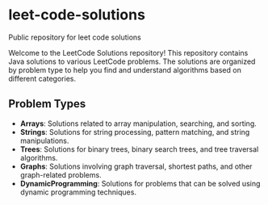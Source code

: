 # leet-code-solutions
Public repository for leet code solutions

Welcome to the LeetCode Solutions repository! This repository contains Java solutions to various LeetCode problems. The solutions are organized by problem type to help you find and understand algorithms based on different categories.

## Problem Types

- **Arrays**: Solutions related to array manipulation, searching, and sorting.
- **Strings**: Solutions for string processing, pattern matching, and string manipulations.
- **Trees**: Solutions for binary trees, binary search trees, and tree traversal algorithms.
- **Graphs**: Solutions involving graph traversal, shortest paths, and other graph-related problems.
- **DynamicProgramming**: Solutions for problems that can be solved using dynamic programming techniques.


